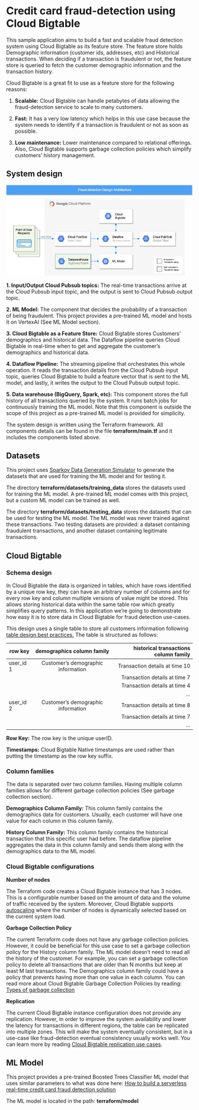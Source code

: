 # Credit card fraud-detection using Cloud Bigtable

This sample application aims to build a fast and scalable fraud detection system using Cloud Bigtable as its feature store. The feature store holds Demographic information (customer ids, addresses, etc) and Historical transactions. When deciding if a transaction is fraudulent or not, the feature store is queried to fetch the customer demographic information and the transaction history.

Cloud Bigtable is a great fit to use as a feature store for the following reasons:

1.  **Scalable:** Cloud Bigtable can handle petabytes of data allowing the fraud-detection service to scale to many customers.
    
2.  **Fast:** It has a very low latency which helps in this use case because the system needs to identify if a transaction is fraudulent or not as soon as possible.
    
3.  **Low maintenance:** Lower maintenance compared to relational offerings. Also, Cloud Bigtable supports garbage collection policies which simplify customers’ history management.

## System design
![Fraud detection design](fraud-detection-design.jpg)

**1.  Input/Output Cloud Pubsub topics:** The real-time transactions arrive at the Cloud Pubsub input topic, and the output is sent to Cloud Pubsub output topic.
    
**2.  ML Model:** The component that decides the probability of a transaction of being fraudulent. This project provides a pre-trained ML model and hosts it on VertexAI (See ML Model section).
    
**3.  Cloud Bigtable as a Feature Store:** Cloud Bigtable stores Customers’ demographics and historical data. The Dataflow pipeline queries Cloud Bigtable in real-time when to get and aggregate the customer’s demographics and historical data.
    
**4.  Dataflow Pipeline:** The streaming pipeline that orchestrates this whole operation. It reads the transaction details from the Cloud Pubsub input topic, queries Cloud Bigtable to build a feature vector that is sent to the ML model, and lastly, it writes the output to the Cloud Pubsub output topic.
    
**5.  Data warehouse (BigQuery, Spark, etc):** This component stores the full history of all transactions queried by the system. It runs batch jobs for continuously training the ML model. Note that this component is outside the scope of this project as a pre-trained ML model is provided for simplicity.

The system design is written using the Terraform framework. All components details can be found in the file **terraform/main.tf** and it includes the components listed above.

## Datasets

This project uses [Sparkov Data Generation Simulator](https://github.com/namebrandon/Sparkov_Data_Generation) to generate the datasets that are used for training the ML model and for testing it.

The directory **terraform/datasets/training_data** stores the datasets used for training the ML model. A pre-trained ML model comes with this project, but a custom ML model can be trained as well.

The directory **terraform/datasets/testing_data** stores the datasets that can be used for testing the ML model. The ML model was never trained against these transactions. Two testing datasets are provided: a dataset containing fraudulent transactions, and another dataset containing legitimate transactions.


## Cloud Bigtable

### Schema design

In Cloud Bigtable the data is organized in tables, which have rows identified by a unique row key, they can have an arbitrary number of columns and for every row key and column multiple versions of value might be stored. This allows storing historical data within the same table row which greatly simplifies query patterns. In this application we’re going to demonstrate how easy it is to store data in Cloud Bigtable for fraud detection use-cases.

This design uses a single table to store all customers information following [table design best practices.](https://cloud.google.com/bigtable/docs/schema-design#tables) The table is structured as follows:

  
  | row key | demographics column family | historical transactions column family |  
------------ | :-----------: | -----------: |  
user_id 1| Customer’s demographic information |Transaction details at time 10|   
 | | | Transaction details at time 7|
 | | | Transaction details at time 4|
 | | | ...|
user_id 2| Customer’s demographic information |Transaction details at time 8|   
 | | | Transaction details at time 7|
 | | | ...|
 
**Row Key:** The row key is the unique userID. 

**Timestamps:** Cloud Bigtable Native timestamps are used rather than putting the timestamp as the row key suffix.


### Column families

The data is separated over two column families. Having multiple column families allows for different garbage collection policies (See garbage collection section).

**Demographics Column Family:** This column family contains the demographics data for customers. Usually, each customer will have one value for each column in this column family.

**History Column Family:** This column family contains the historical transaction that this specific user had before. The dataflow pipeline aggregates the data in this column family and sends them along with the demographics data to the ML model.

### Cloud Bigtable configurations

**Number of nodes**

The Terraform code creates a Cloud Bigtable instance that has 3 nodes. This is a configurable number based on the amount of data and the volume of traffic received by the system. Moreover, Cloud Bigtable supports [autoscaling](https://cloud.google.com/bigtable/docs/autoscaling) where the number of nodes is dynamically selected based on the current system load.

**Garbage Collection Policy**

The current Terraform code does not have any garbage collection policies. However, it could be beneficial for this use case to set a garbage collection policy for the History column family. The ML model doesn’t need to read all the history of the customer. For example, you can set a garbage collection policy to delete all transactions that are older than N months but keep at least M last transactions. The Demographics column family could have a policy that prevents having more than one value in each column. You can read more about Cloud Bigtable Garbage Collection Policies by reading: [Types of garbage collection](https://cloud.google.com/bigtable/docs/garbage-collection#types)  

**Replication**

The current Cloud Bigtable instance configuration does not provide any replication. However, in order to improve the system availability and lower the latency for transactions in different regions, the table can be replicated into multiple zones. This will make the system eventually consistent, but in a use-case like fraud-detection eventual consistency usually works well. You can learn more by reading [Cloud Bigtable replication use cases](https://cloud.google.com/bigtable/docs/replication-overview#use-cases).

## ML Model

This project provides a pre-trained Boosted Trees Classifier ML model that uses similar parameters to what was done here: [How to build a serverless real-time credit card fraud detection solution](https://cloud.google.com/blog/products/data-analytics/how-to-build-a-fraud-detection-solution)

The ML model is located in the path: **terraform/model**